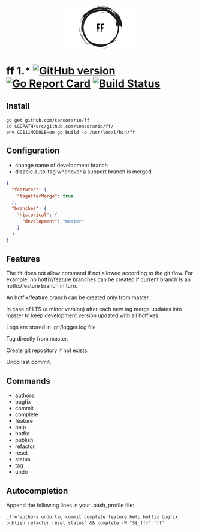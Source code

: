 <p align="center">
    <img
      alt="ff"
      src="https://raw.githubusercontent.com/sensorario/ff/master/logo.png"
    />
</p>

# ff 1.* [![GitHub version](https://badge.fury.io/gh/sensorario%2Fff.svg)](https://github.com/sensorario/ff/releases) [![Go Report Card](https://goreportcard.com/badge/github.com/sensorario/ff)](https://goreportcard.com/report/github.com/sensorario/ff) [![Build Status](https://travis-ci.org/sensorario/ff.svg?branch=master)](https://travis-ci.org/sensorario/ff)

## Install

    go get github.com/sensorario/ff
    cd $GOPATH/src/github.com/sensorario/ff/
    env GO111MODULE=on go build -o /usr/local/bin/ff

## Configuration

 - change name of development branch
 - disable auto-tag whenever a support branch is merged

```json
{
  "features": {
    "tagAfterMerge": true
  },
  "branches": {
    "historical": {
      "development": "master"
    }
  }
}
```

## Features

The `ff` does not allow command if not allowed according to the git flow. For example, no hotfix/feature branches can be created if current branch is an hotfix/feature branch in turn.

An hotfix/feature branch can be created only from master.

In case of LTS (a minor version) after each new tag merge updates into master to keep development version updated with all hotfixes.

Logs are stored in .git/logger.log file

Tag directly from master.

Create git repository if not exists.

Undo last commit.

## Commands

 - authors
 - bugfix
 - commit
 - complete
 - feature
 - help
 - hotfix
 - publish
 - refactor
 - reset
 - status
 - tag
 - undo

## Autocompletion

Append the following lines in your .bash_profile file:

    _ff='authors undo tag commit complete feature help hotfix bugfix publish refactor reset status' && complete -W "${_ff}" 'ff'
